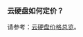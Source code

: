 ### 云硬盘如何定价？
请参考：[云硬盘价格总览](//bot1024-1253841380.file.myqcloud.com/16b5d2b46ee511e88579525400cda003.png)。
